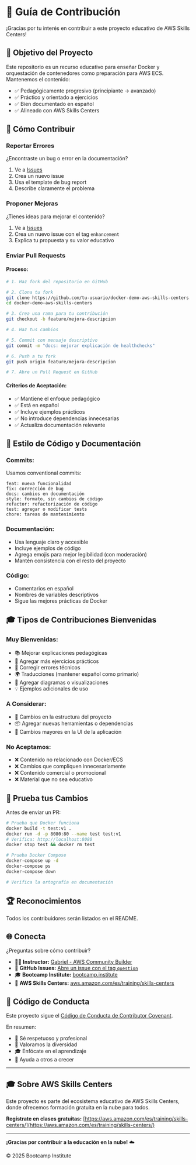 # 🤝 Guía de Contribución

¡Gracias por tu interés en contribuir a este proyecto educativo de AWS Skills Centers!

## 🎯 Objetivo del Proyecto

Este repositorio es un recurso educativo para enseñar Docker y orquestación de contenedores como preparación para AWS ECS. Mantenemos el contenido:

- ✅ Pedagógicamente progresivo (principiante → avanzado)
- ✅ Práctico y orientado a ejercicios
- ✅ Bien documentado en español
- ✅ Alineado con AWS Skills Centers

## 🌟 Cómo Contribuir

### Reportar Errores

¿Encontraste un bug o error en la documentación?

1. Ve a [Issues](https://github.com/gabanox/docker-demo-aws-skills-centers/issues)
2. Crea un nuevo issue
3. Usa el template de bug report
4. Describe claramente el problema

### Proponer Mejoras

¿Tienes ideas para mejorar el contenido?

1. Ve a [Issues](https://github.com/gabanox/docker-demo-aws-skills-centers/issues)
2. Crea un nuevo issue con el tag `enhancement`
3. Explica tu propuesta y su valor educativo

### Enviar Pull Requests

#### Proceso:

```bash
# 1. Haz fork del repositorio en GitHub

# 2. Clona tu fork
git clone https://github.com/tu-usuario/docker-demo-aws-skills-centers.git
cd docker-demo-aws-skills-centers

# 3. Crea una rama para tu contribución
git checkout -b feature/mejora-descripcion

# 4. Haz tus cambios

# 5. Commit con mensaje descriptivo
git commit -m "docs: mejorar explicación de healthchecks"

# 6. Push a tu fork
git push origin feature/mejora-descripcion

# 7. Abre un Pull Request en GitHub
```

#### Criterios de Aceptación:

- ✅ Mantiene el enfoque pedagógico
- ✅ Está en español
- ✅ Incluye ejemplos prácticos
- ✅ No introduce dependencias innecesarias
- ✅ Actualiza documentación relevante

## 📝 Estilo de Código y Documentación

### Commits:

Usamos conventional commits:

```
feat: nueva funcionalidad
fix: corrección de bug
docs: cambios en documentación
style: formato, sin cambios de código
refactor: refactorización de código
test: agregar o modificar tests
chore: tareas de mantenimiento
```

### Documentación:

- Usa lenguaje claro y accesible
- Incluye ejemplos de código
- Agrega emojis para mejor legibilidad (con moderación)
- Mantén consistencia con el resto del proyecto

### Código:

- Comentarios en español
- Nombres de variables descriptivos
- Sigue las mejores prácticas de Docker

## 🎓 Tipos de Contribuciones Bienvenidas

### Muy Bienvenidas:

- 📚 Mejorar explicaciones pedagógicas
- 🎯 Agregar más ejercicios prácticos
- 🐛 Corregir errores técnicos
- 🌍 Traducciones (mantener español como primario)
- 📖 Agregar diagramas o visualizaciones
- 💡 Ejemplos adicionales de uso

### A Considerar:

- 🔧 Cambios en la estructura del proyecto
- 📦 Agregar nuevas herramientas o dependencias
- 🎨 Cambios mayores en la UI de la aplicación

### No Aceptamos:

- ❌ Contenido no relacionado con Docker/ECS
- ❌ Cambios que compliquen innecesariamente
- ❌ Contenido comercial o promocional
- ❌ Material que no sea educativo

## 🧪 Prueba tus Cambios

Antes de enviar un PR:

```bash
# Prueba que Docker funciona
docker build -t test:v1 .
docker run -d -p 8080:80 --name test test:v1
# Verifica: http://localhost:8080
docker stop test && docker rm test

# Prueba Docker Compose
docker-compose up -d
docker-compose ps
docker-compose down

# Verifica la ortografía en documentación
```

## 🏆 Reconocimientos

Todos los contribuidores serán listados en el README.

## 🌐 Conecta

¿Preguntas sobre cómo contribuir?

- 👨‍🏫 **Instructor:** [Gabriel - AWS Community Builder](https://builder.aws.com/community/@awshero)
- 🐛 **GitHub Issues:** [Abre un issue con el tag `question`](https://github.com/gabanox/docker-demo-aws-skills-centers/issues)
- 🎓 **Bootcamp Institute:** [bootcamp.institute](https://bootcamp.institute)
- 💬 **AWS Skills Centers:** [aws.amazon.com/es/training/skills-centers](https://aws.amazon.com/es/training/skills-centers/)

## 📜 Código de Conducta

Este proyecto sigue el [Código de Conducta de Contributor Covenant](https://www.contributor-covenant.org/es/version/2/1/code_of_conduct/).

En resumen:

- 🤝 Sé respetuoso y profesional
- 🌈 Valoramos la diversidad
- 🎓 Enfócate en el aprendizaje
- 💪 Ayuda a otros a crecer

---

## 🎓 Sobre AWS Skills Centers

Este proyecto es parte del ecosistema educativo de AWS Skills Centers, donde ofrecemos formación gratuita en la nube para todos.

**Regístrate en clases gratuitas:** [https://aws.amazon.com/es/training/skills-centers/](https://aws.amazon.com/es/training/skills-centers/)

---

**¡Gracias por contribuir a la educación en la nube!** ☁️

© 2025 Bootcamp Institute

